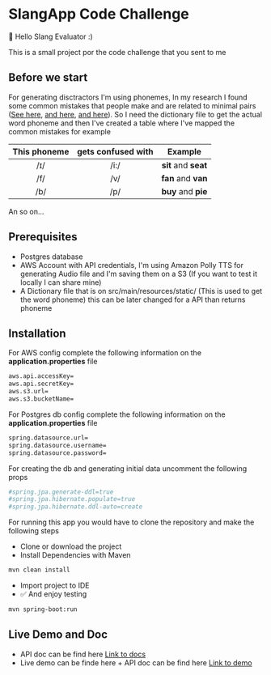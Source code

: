 # SlangApp Code Challenge

:wave: Hello Slang Evaluator :)

This is a small project por the code challenge that you sent to me

## Before we start
For generating disctractors I'm using phonemes, In my research I found some common mistakes that people make and are related to minimal pairs 
([See here](https://www.englishclub.com/pronunciation/minimal-pairs.htm),  [and here](https://allesl.com/minimal-pairs-list-examples/), [and here](https://glossary.sil.org/term/phonetically-similar-segment#:~:text=Phonetically%20similar%20segments%20are%20two,one%20or%20two%20articulatory%20features.)). So 
I need the dictionary file to get the actual word phoneme and then I've created a table where I've mapped the common mistakes for example


| This phoneme | gets confused with | Example|
| :---: | :---: | :---: |
| /ɪ/ | /i:/ | <b>sit</b> and <b>seat</b>   |
|  /f/ | /v/| <b>fan</b> and <b>van</b>    |
| /b/  | /p/ | <b>buy</b> and <b>pie</b>    |  |

An so on...<br/>

## Prerequisites
+ Postgres database
+ AWS Account with API credentials, I'm using Amazon Polly TTS for generating Audio file and I'm saving them on a S3 (If you want to test it locally I can share mine)
+ A Dictionary file that is on src/main/resources/static/ (This is used to get the word phoneme) this can be later changed for a API than returns phoneme


## Installation

For AWS config complete the following information on the <b>application.properties</b> file

```bash
aws.api.accessKey=
aws.api.secretKey=
aws.s3.url=
aws.s3.bucketName=
```
For Postgres db config complete the following information on the <b>application.properties</b> file

```bash
spring.datasource.url=
spring.datasource.username=
spring.datasource.password=
```
For creating the db and generating initial data uncomment the following props
```bash
#spring.jpa.generate-ddl=true
#spring.jpa.hibernate.populate=true
#spring.jpa.hibernate.ddl-auto=create
```

For running this app you would have to clone the repository and make the following steps

+ Clone or download the project
+ Install Dependencies with Maven 
```bash
mvn clean install
```
+ Import project to IDE
+ :white_check_mark: And enjoy testing 
```bash
mvn spring-boot:run
```

## Live Demo and Doc
+ API doc can be find here [Link to docs](http://slangapp.us-east-2.elasticbeanstalk.com/swagger-ui.html)
+ Live demo can be finde here + API doc can be find here [Link to demo](http://slangapp.us-east-2.elasticbeanstalk.com/api/v1/word)